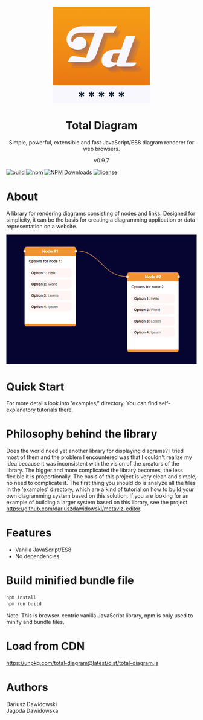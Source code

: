 <p align="center">
<img src="https://raw.githubusercontent.com/dariuszdawidowski/total-diagram/main/total-diagram-logo.png">
</p>
<h1 align="center">
Total Diagram
</h1>
<p align="center">
Simple, powerful, extensible and fast JavaScript/ES8 diagram renderer for web browsers.
</p>
<p align="center">
v0.9.7
</p>

[![build](https://github.com/dariuszdawidowski/total-diagram/actions/workflows/build.yml/badge.svg)](https://github.com/dariuszdawidowski/total-diagram/actions/workflows/build.yml)
[![npm](https://img.shields.io/npm/v/total-diagram)](https://www.npmjs.com/package/total-diagram)
[![NPM Downloads](https://img.shields.io/npm/dm/total-diagram)](https://www.npmjs.com/package/total-diagram)
[![license](https://img.shields.io/github/license/dariuszdawidowski/total-diagram?color=9cf)](./LICENSE)

# About

A library for rendering diagrams consisting of nodes and links.
Designed for simplicity, it can be the basis for creating a diagramming application or data representation on a website.

<img src="https://raw.githubusercontent.com/dariuszdawidowski/total-diagram/main/total-diagram-showcase.png" alt="" />

# Quick Start

For more details look into 'examples/' directory. You can find self-explanatory tutorials there.

# Philosophy behind the library

Does the world need yet another library for displaying diagrams?
I tried most of them and the problem I encountered was that I couldn't realize my idea because it was inconsistent with the vision of the creators of the library.
The bigger and more complicated the library becomes, the less flexible it is proportionally.
The basis of this project is very clean and simple, no need to complicate it.
The first thing you should do is analyze all the files in the 'examples' directory, which are a kind of tutorial on how to build your own diagramming system based on this solution.
If you are looking for an example of building a larger system based on this library, see the project https://github.com/dariuszdawidowski/metaviz-editor.

# Features

- Vanilla JavaScript/ES8
- No dependencies

# Build minified bundle file

```bash
npm install
npm run build
```
Note: This is browser-centric vanilla JavaScript library, npm is only used to minify and bundle files.

# Load from CDN

https://unpkg.com/total-diagram@latest/dist/total-diagram.js

# Authors

Dariusz Dawidowski\
Jagoda Dawidowska
